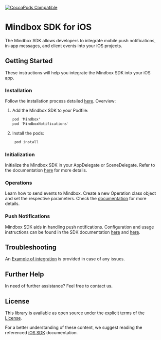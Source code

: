 [![CocoaPods Compatible](https://img.shields.io/cocoapods/v/Mindbox.svg)](https://cocoapods.org/pods/Mindbox)

# Mindbox SDK for iOS

The Mindbox SDK allows developers to integrate mobile push notifications, in-app messages, and client events into your iOS projects.

## Getting Started

These instructions will help you integrate the Mindbox SDK into your iOS app.

### Installation

Follow the installation process detailed [here](https://developers.mindbox.ru/docs/ios-sdk-integration). Overview:

1. Add the Mindbox SDK to your Podfile:
    ```markdown
   pod 'Mindbox'
   pod 'MindboxNotifications'
    ```

2. Install the pods:
   ```markdown
    pod install
    ```

### Initialization

Initialize the Mindbox SDK in your AppDelegate or SceneDelegate. Refer to the documentation [here](https://developers.mindbox.ru/docs/ios-sdk-initialization) for more details.

### Operations

Learn how to send events to Mindbox. Create a new Operation class object and set the respective parameters. Check the [documentation](https://developers.mindbox.ru/docs/ios-integration-of-actions) for more details.

### Push Notifications

Mindbox SDK aids in handling push notifications. Configuration and usage instructions can be found in the SDK documentation [here](https://developers.mindbox.ru/docs/ios-send-push-notifications-appdelegate) and [here](https://developers.mindbox.ru/docs/ios-send-rich-push-appdelegate).

## Troubleshooting

An [Example of integration](https://github.com/mindbox-cloud/ios-sdk/tree/develop/Example) is provided in case of any issues.

## Further Help

In need of further assistance? Feel free to contact us.

## License

This library is available as open source under the explicit terms of the [License](https://github.com/mindbox-cloud/ios-sdk/blob/develop/LICENSE.md).

For a better understanding of these content, we suggest reading the referenced [iOS SDK](https://developers.mindbox.ru/docs/ios-sdk-integration) documentation.
